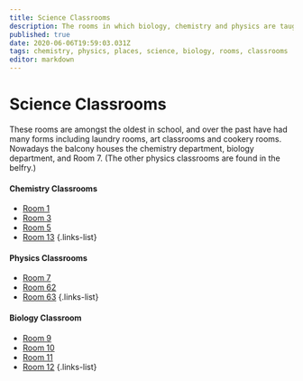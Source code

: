 ```yaml
---
title: Science Classrooms
description: The rooms in which biology, chemistry and physics are taught
published: true
date: 2020-06-06T19:59:03.031Z
tags: chemistry, physics, places, science, biology, rooms, classrooms
editor: markdown
---
```


# Science Classrooms
These rooms are amongst the oldest in school, and over the past have had many forms including laundry rooms, art classrooms and cookery rooms. Nowadays the balcony houses the chemistry department, biology department, and Room 7. (The other physics classrooms are found in the belfry.)

#### Chemistry Classrooms
- [Room 1](/groups/rooms/science-rooms/room-1)
- [Room 3](/groups/rooms/science-rooms/room-3)
- [Room 5](/groups/rooms/science-rooms/room-5)
- [Room 13](/groups/rooms/science-rooms/room-13)
{.links-list}

#### Physics Classrooms
- [Room 7](/groups/rooms/science-rooms/room-7)
- [Room 62](/groups/rooms/science-rooms/room-62)
- [Room 63](/groups/rooms/science-rooms/room-63)
{.links-list}

#### Biology Classroom
- [Room 9](/groups/rooms/science-rooms/room-9)
- [Room 10](/groups/rooms/science-rooms/room-10)
- [Room 11](/groups/rooms/science-rooms/room-11)
- [Room 12](/groups/rooms/science-rooms/room-12)
{.links-list}